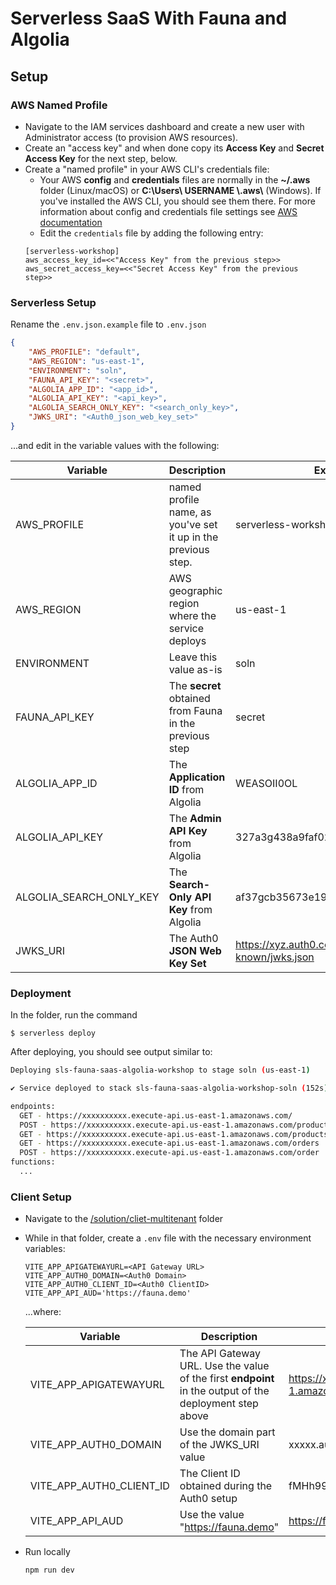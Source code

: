 # Serverless SaaS With Fauna and Algolia

## Setup

### AWS Named Profile
* Navigate to the IAM services dashboard and create a new user with Administrator access (to provision
  AWS resources).
* Create an "access key" and when done copy its **Access Key** and **Secret Access Key** for the next step, below.
* Create a "named profile" in your AWS CLI's credentials file:
  * Your AWS **config** and **credentials** files are normally in the **~/.aws** folder (Linux/macOS) 
    or **C:&#92;Users&#92; USERNAME &#92;.aws&#92;** (Windows). If you've installed the AWS CLI, 
    you should see them there. For more information about config and credentials file settings see 
    [AWS documentation](https://docs.aws.amazon.com/cli/latest/userguide/cli-configure-files.html#cli-configure-files-using-profiles)
  * Edit the `credentials` file by adding the following entry: 
  ```
  [serverless-workshop]
  aws_access_key_id=<<"Access Key" from the previous step>>
  aws_secret_access_key=<<"Secret Access Key" from the previous step>>
  ```

### Serverless Setup

Rename the `.env.json.example` file to `.env.json`
```json
{
    "AWS_PROFILE": "default",
    "AWS_REGION": "us-east-1",
    "ENVIRONMENT": "soln",
    "FAUNA_API_KEY": "<secret>",
    "ALGOLIA_APP_ID": "<app_id>",
    "ALGOLIA_API_KEY": "<api_key>",
    "ALGOLIA_SEARCH_ONLY_KEY": "<search_only_key>",
    "JWKS_URI": "<Auth0_json_web_key_set>"
}
```
...and edit in the variable values with the following:

| Variable                | Description | Example |
| ---                     | ---         | ---     |
| AWS_PROFILE             | named profile name, as you've set it up in the previous step. | serverless-workshop |
| AWS_REGION              | AWS geographic region where the service deploys               | us-east-1 |
| ENVIRONMENT             | Leave this value as-is                                        | soln |
| FAUNA_API_KEY           | The **secret** obtained from Fauna in the previous step       | secret |
| ALGOLIA_APP_ID          | The **Application ID** from Algolia                           | WEASOII0OL |
| ALGOLIA_API_KEY         | The **Admin API Key** from Algolia                            | 327a3g438a9faf02941966f516a7e297 |
| ALGOLIA_SEARCH_ONLY_KEY | The **Search-Only API Key** from Algolia                      | af37gcb35673e19c7af9caac2b3e08c21 |
| JWKS_URI                | The Auth0 **JSON Web Key Set**                                | https://xyz.auth0.com/.well-known/jwks.json |


### Deployment
In the folder, run the command
```
$ serverless deploy
```

After deploying, you should see output similar to:

```bash
Deploying sls-fauna-saas-algolia-workshop to stage soln (us-east-1)

✔ Service deployed to stack sls-fauna-saas-algolia-workshop-soln (152s)

endpoints: 
  GET - https://xxxxxxxxxx.execute-api.us-east-1.amazonaws.com/
  POST - https://xxxxxxxxxx.execute-api.us-east-1.amazonaws.com/product
  GET - https://xxxxxxxxxx.execute-api.us-east-1.amazonaws.com/products
  GET - https://xxxxxxxxxx.execute-api.us-east-1.amazonaws.com/orders
  POST - https://xxxxxxxxxx.execute-api.us-east-1.amazonaws.com/order
functions:
  ...
```

### Client Setup
* Navigate to the [/solution/cliet-multitenant](/solution/client-multitenant) folder
* While in that folder, create a `.env` file with the necessary environment variables:
    ```
    VITE_APP_APIGATEWAYURL=<API Gateway URL>
    VITE_APP_AUTH0_DOMAIN=<Auth0 Domain>
    VITE_APP_AUTH0_CLIENT_ID=<Auth0 ClientID>
    VITE_APP_API_AUD='https://fauna.demo'
    ```
    ...where:

    | Variable                 | Description | Example |
    | ---                      | ---         | ---     |
    | VITE_APP_APIGATEWAYURL   | The API Gateway URL. Use the value of the first **endpoint** in the output of the deployment step above | https://xxxxxx.execute-api.us-east-1.amazonaws.com |
    | VITE_APP_AUTH0_DOMAIN    | Use the domain part of the JWKS_URI value     | xxxxx.auth0.com |
    | VITE_APP_AUTH0_CLIENT_ID | The Client ID obtained during the Auth0 setup | fMHh99Dxi2ZkJQK3fOPrF1DxnjGkOEEk |
    | VITE_APP_API_AUD         | Use the value "https://fauna.demo"            | https://fauna.demo |

* Run locally 
    ```
    npm run dev
    ```
